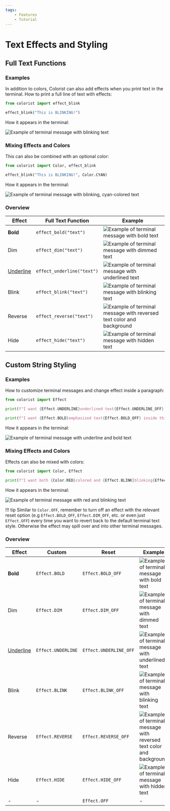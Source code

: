 ```yaml
---
tags:
    - Features
    - Tutorial
---
```


# Text Effects and Styling
## Full Text Functions
### Examples
In addition to colors, Colorist can also add effects when you print text in the terminal. How to print a full line of text with effects:

```python
from colorist import effect_blink

effect_blink("This is BLINKING!")
```

How it appears in the terminal:

![Example of terminal message with blinking text](../assets/images/examples/effect_full_text_blink_default.gif)

### Mixing Effects and Colors
This can also be combined with an optional color:

```python
from colorist import Color, effect_blink

effect_blink("This is BLINKING!", Color.CYAN)
```

How it appears in the terminal:

![Example of terminal message with blinking, cyan-colored text](../assets/images/examples/effect_full_text_blink_cyan.gif)

### Overview
| Effect           | Full Text Function         | Example |
| ---------------- | -------------------------- | ------- |
| **Bold**         | `effect_bold("text")`      | ![Example of terminal message with bold text](../assets/images/examples/effect_map/bold_full_text_140x16.png) |
| Dim              | `effect_dim("text")`       | ![Example of terminal message with dimmed text](../assets/images/examples/effect_map/dim_full_text_140x16.png) |
| <u>Underline</u> | `effect_underline("text")` | ![Example of terminal message with underlined text](../assets/images/examples/effect_map/underline_full_text_140x16.png) |
| Blink            | `effect_blink("text")`     | ![Example of terminal message with blinking text](../assets/images/examples/effect_map/blink_full_text_140x16.gif) |
| Reverse          | `effect_reverse("text")`   | ![Example of terminal message with reversed text color and background](../assets/images/examples/effect_map/reverse_full_text_140x16.png) |
| Hide             | `effect_hide("text")`      | ![Example of terminal message with hidden text](../assets/images/examples/effect_map/hide_full_text_140x16.png) |

## Custom String Styling
### Examples
How to customize terminal messages and change effect inside a paragraph:

```python
from colorist import Effect

print(f"I want {Effect.UNDERLINE}underlined text{Effect.UNDERLINE_OFF} inside this paragraph")

print(f"I want {Effect.BOLD}emphasized text{Effect.BOLD_OFF} inside this paragraph")
```

How it appears in the terminal:

![Example of terminal message with underline and bold text](../assets/images/examples/effect_custom_text_underline_bold.png)

### Mixing Effects and Colors
Effects can also be mixed with colors:

```python
from colorist import Color, Effect

print(f"I want both {Color.RED}colored and {Effect.BLINK}blinking{Effect.BLINK_OFF} text{Color.OFF} inside this paragraph")
```

How it appears in the terminal:

![Example of terminal message with red and blinking text](../assets/images/examples/effect_custom_text_blink_red.gif)

!!! tip
    Similar to `Color.OFF`, remember to turn off an effect with the relevant reset option (e.g `Effect.BOLD_OFF`, `Effect.DIM_OFF`, etc. or even just `Effect.OFF`) every time you want to revert back to the default terminal text style. Otherwise the effect may spill over and into other terminal messages.

### Overview
| Effect           | Custom             | Reset                  | Example    |
| ---------------- | ------------------ | ---------------------- | ---------- |
| **Bold**         | `Effect.BOLD`      | `Effect.BOLD_OFF`      | ![Example of terminal message with bold text](../assets/images/examples/effect_map/bold_full_text_140x16.png) |
| Dim              | `Effect.DIM`       | `Effect.DIM_OFF`       | ![Example of terminal message with dimmed text](../assets/images/examples/effect_map/dim_full_text_140x16.png) |
| <u>Underline</u> | `Effect.UNDERLINE` | `Effect.UNDERLINE_OFF` | ![Example of terminal message with underlined text](../assets/images/examples/effect_map/underline_full_text_140x16.png) |
| Blink            | `Effect.BLINK`     | `Effect.BLINK_OFF`     | ![Example of terminal message with blinking text](../assets/images/examples/effect_map/blink_full_text_140x16.gif) |
| Reverse          | `Effect.REVERSE`   | `Effect.REVERSE_OFF`   | ![Example of terminal message with reversed text color and background](../assets/images/examples/effect_map/reverse_full_text_140x16.png) |
| Hide             | `Effect.HIDE`      | `Effect.HIDE_OFF`      | ![Example of terminal message with hidden text](../assets/images/examples/effect_map/hide_full_text_140x16.png) |
| -                | -                  | `Effect.OFF`           | -          |
